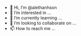 - 👋 Hi, I’m @alethanhson
- 👀 I’m interested in ...
- 🌱 I’m currently learning ...
- 💞️ I’m looking to collaborate on ...
- 📫 How to reach me ...

<!---
alethanhson/alethanhson is a ✨ special ✨ repository because its `README.md` (this file) appears on your GitHub profile.
You can click the Preview link to take a look at your changes.
--->
